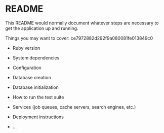 # README

This README would normally document whatever steps are necessary to get the
application up and running.

Things you may want to cover:
ce7972882d292f9a080081fe013849c0

- Ruby version

- System dependencies

- Configuration

- Database creation

- Database initialization

- How to run the test suite

- Services (job queues, cache servers, search engines, etc.)

- Deployment instructions

- ...
